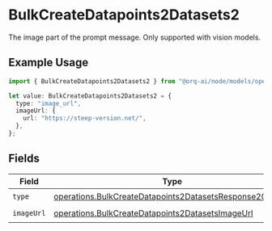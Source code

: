 # BulkCreateDatapoints2Datasets2

The image part of the prompt message. Only supported with vision models.

## Example Usage

```typescript
import { BulkCreateDatapoints2Datasets2 } from "@orq-ai/node/models/operations";

let value: BulkCreateDatapoints2Datasets2 = {
  type: "image_url",
  imageUrl: {
    url: "https://steep-version.net/",
  },
};
```

## Fields

| Field                                                                                                                              | Type                                                                                                                               | Required                                                                                                                           | Description                                                                                                                        |
| ---------------------------------------------------------------------------------------------------------------------------------- | ---------------------------------------------------------------------------------------------------------------------------------- | ---------------------------------------------------------------------------------------------------------------------------------- | ---------------------------------------------------------------------------------------------------------------------------------- |
| `type`                                                                                                                             | [operations.BulkCreateDatapoints2DatasetsResponse200Type](../../models/operations/bulkcreatedatapoints2datasetsresponse200type.md) | :heavy_check_mark:                                                                                                                 | N/A                                                                                                                                |
| `imageUrl`                                                                                                                         | [operations.BulkCreateDatapoints2DatasetsImageUrl](../../models/operations/bulkcreatedatapoints2datasetsimageurl.md)               | :heavy_check_mark:                                                                                                                 | N/A                                                                                                                                |